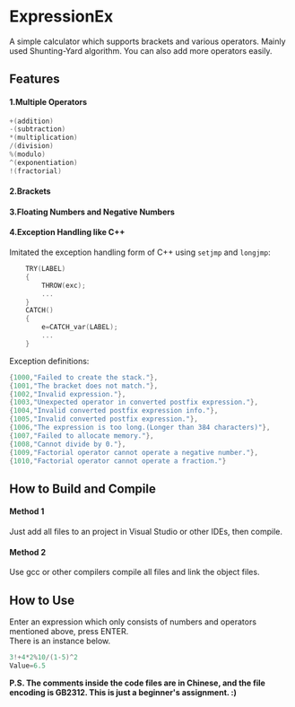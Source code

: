 # ExpressionEx
A simple calculator which supports brackets and various operators. Mainly used Shunting-Yard algorithm. You can also add more operators easily.

## Features
#### 1.Multiple Operators
```c
+(addition)
-(subtraction)
*(multiplication)
/(division)
%(modulo)
^(exponentiation)
!(fractorial)
```
#### 2.Brackets
#### 3.Floating Numbers and Negative Numbers
#### 4.Exception Handling like C++
Imitated the exception handling form of C++ using `setjmp` and `longjmp`:
```c
    TRY(LABEL)
    {
        THROW(exc);
        ...
    }
    CATCH()
    {
        e=CATCH_var(LABEL);
        ...
    }
```
Exception definitions:
```c
{1000,"Failed to create the stack."},
{1001,"The bracket does not match."},
{1002,"Invalid expression."},
{1003,"Unexpected operator in converted postfix expression."},
{1004,"Invalid converted postfix expression info."},
{1005,"Invalid converted postfix expression."},
{1006,"The expression is too long.(Longer than 384 characters)"},
{1007,"Failed to allocate memory."},
{1008,"Cannot divide by 0."},
{1009,"Factorial operator cannot operate a negative number."},
{1010,"Factorial operator cannot operate a fraction."}
```
## How to Build and Compile
#### Method 1
Just add all files to an project in Visual Studio or other IDEs, then compile.
#### Method 2
Use gcc or other compilers compile all files and link the object files.

## How to Use
Enter an expression which only consists of numbers and operators mentioned above, press ENTER.  
There is an instance below.
``` c
3!+4*2%10/(1-5)^2
Value=6.5
```  

**P.S. The comments inside the code files are in Chinese, and the file encoding is GB2312. This is just a beginner's assignment. :)**
